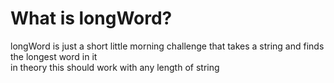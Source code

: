 # What is longWord?
longWord is just a short little morning challenge that takes a string and finds the longest word in it
<br>
in theory this should work with any length of string
